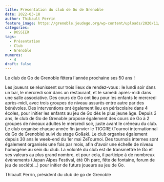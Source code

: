```yaml
---
title: Présentation du club de Go de Grenoble
date: 2022-03-18
author: Thibault Perrin
feature_image: https://grenoble.jeudego.org/wp-content/uploads/2020/11/cropped-Linkedin.jpg
categories:
  - DOSSIER
tags:
  - Présentation
  - Club
  - Grenoble
numeros: 
  - 4
draft: false
---
```


Le club de Go de Grenoble fêtera l'année prochaine ses 50 ans !

<!--more-->

Les joueurs se réunissent sur trois lieux de rendez-vous : le lundi soir dans un bar, le mercredi soir dans un restaurant, et le samedi après-midi dans une salle associative. Des cours de Go ont lieu pour les enfants le mercredi après-midi, avec trois groupes de niveau assurés entre autre par des bénévoles. Des interventions ont également lieu en périscolaire dans 4 écoles, pour initier les enfants au jeu de Go dès le plus jeune âge. Depuis 3 ans, le club de Go de Grenoble propose également des cours de Go à 2 groupes de niveaux adultes le mercredi soir, juste avant le créneau du club.
Le club organise chaque année fin janvier le TIGGRE (Tournoi internationnal de Go de Grenoble) suivi du stage Go&ski. Le club organise également depuis 30 ans le week-end du 1er mai ZeTournoi.
Des tournois internes sont également organisés une fois par mois, afin d'avoir une échelle de niveau homogène au sein du club.
La volonté du club est de transmettre le Go et ses valeurs au plus grand nombre, et pour cela, il participe à de nombreux évènements (Japan Alpes Festival, été Oh parc, fête de fontaine, forum de jeu de société...) pour initier de futurs joueurs au jeu de Go. 

Thibault Perrin, président du club de go de Grenoble
